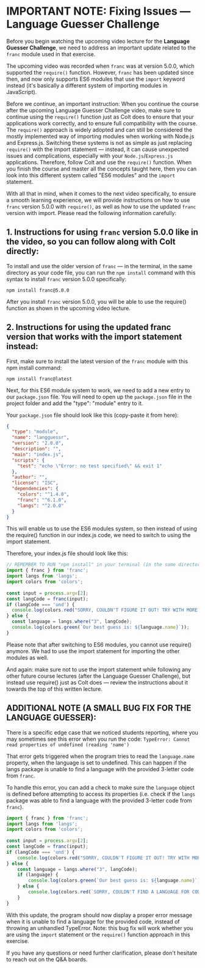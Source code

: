 # IMPORTANT NOTE: Fixing Issues — Language Guesser Challenge
Before you begin watching the upcoming video lecture for the **Language Guesser Challenge**, we need to address an important update related to the `franc` module used in that exercise.

The upcoming video was recorded when `franc` was at version 5.0.0, which supported the `require()` function. However, `franc` has been updated since then, and now only supports ES6 modules that use the `import` keyword instead (it's basically a different system of importing modules in JavaScript).

Before we continue, an important instruction: When you continue the course after the upcoming Language Guesser Challenge video, make sure to continue using the `require()` function just as Colt does to ensure that your applications work correctly, and to ensure full compatibility with the course. The `require()` approach is widely adopted and can still be considered the mostly implemented way of importing modules when working with Node.js and Express.js. Switching these systems is not as simple as just replacing `require()` with the import statement — instead, it can cause unexpected issues and complications, especially with your `Node.js`/`Express.js` applications. Therefore, follow Colt and use the `require()` function. When you finish the course and master all the concepts taught here, then you can look into this different system called "ES6 modules" and the `import` statement.

With all that in mind, when it comes to the next video specifically, to ensure a smooth learning experience, we will provide instructions on how to use `franc` version 5.0.0 with `require()`, as well as how to use the updated `franc` version with import. Please read the following information carefully:

## 1. Instructions for using `franc` version 5.0.0 like in the video, so you can follow along with Colt directly:
To install and use the older version of `franc` — in the terminal, in the same directory as your code file, you can run the `npm install` command with this syntax to install `franc` version 5.0.0 specifically:

```
npm install franc@5.0.0
```

   After you install `franc` version 5.0.0, you will be able to use the require() function as shown in the upcoming video lecture.

## 2. Instructions for using the updated franc version that works with the import statement instead:
First, make sure to install the latest version of the `franc` module with this npm install command:
```
npm install franc@latest
```
Next, for this ES6 module system to work, we need to add a new entry to our `package.json` file. You will need to open up the `package.json` file in the project folder and add the
"type": "module" entry to it.

Your `package.json` file should look like this (copy-paste it from here):
```JSON
{
  "type": "module",
  "name": "langguessr",
  "version": "2.0.0",
  "description": "",
  "main": "index.js",
  "scripts": {
    "test": "echo \"Error: no test specified\" && exit 1"
  },
  "author": "",
  "license": "ISC",
  "dependencies": {
    "colors": "^1.4.0",
    "franc": "^6.1.0",
    "langs": "^2.0.0"
  }
}
```
This will enable us to use the ES6 modules system, so then instead of using the require() function in our index.js code, we need to switch to using the import statement.

Therefore, your index.js file should look like this:

```JavaScript
// REMEMBER TO RUN "npm install" in your terminal (in the same directory as this file)
import { franc } from 'franc';
import langs from 'langs';
import colors from 'colors';
 
const input = process.argv[2];
const langCode = franc(input);
if (langCode === 'und') {
  console.log(colors.red("SORRY, COULDN'T FIGURE IT OUT! TRY WITH MORE SAMPLE TEXT!"));
} else {
  const language = langs.where("3", langCode);
  console.log(colors.green(`Our best guess is: ${language.name}`));
}
```
Please note that after switching to ES6 modules, you cannot use require() anymore. We had to use the import statement for importing the other modules as well.

And again: make sure not to use the import statement while following any other future course lectures (after the Language Guesser Challenge), but instead use require() just as Colt does — review the instructions about it towards the top of this written lecture.

## ADDITIONAL NOTE (A SMALL BUG FIX FOR THE LANGUAGE GUESSER):
There is a specific edge case that we noticed students reporting, where you may sometimes see this error when you run the code: `TypeError: Cannot read properties of undefined (reading 'name')`

That error gets triggered when the program tries to read the `language.name` property, when the language is set to undefined. This can happen if the langs package is unable to find a language with the provided 3-letter code from `franc`.

To handle this error, you can add a check to make sure the `language` object is defined before attempting to access its properties (i.e. check if the `langs` package was able to find a language with the provided 3-letter code from `franc`).
```JavaScript
import { franc } from 'franc';
import langs from 'langs';
import colors from 'colors';
 
const input = process.argv[2];
const langCode = franc(input);
if (langCode === 'und') {
    console.log(colors.red("SORRY, COULDN'T FIGURE IT OUT! TRY WITH MORE SAMPLE TEXT!"));
} else {
    const language = langs.where("3", langCode);
    if (language) {
        console.log(colors.green(`Our best guess is: ${language.name}`));
    } else {
        console.log(colors.red(`SORRY, COULDN'T FIND A LANGUAGE FOR CODE: ${langCode}`));
    }
}
```
With this update, the program should now display a proper error message when it is unable to find a language for the provided code, instead of throwing an unhandled TypeError. Note: this bug fix will work whether you are using the `import` statement or the `require()` function approach in this exercise.

If you have any questions or need further clarification, please don't hesitate to reach out on the Q&A boards.